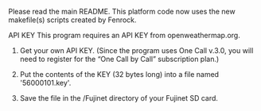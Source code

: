 
Please read the main README. This platform code now uses the new makefile(s) scripts created by Fenrock.



API KEY
This program requires an API KEY from openweathermap.org.
1. Get your own API KEY. 
(Since the program uses One Call v.3.0, 
 you will need to register for the “One Call by Call” subscription plan.)

2. Put the contents of the KEY (32 bytes long) into a file named '56000101.key'.

3. Save the file in the /Fujinet directory of your Fujinet SD card.
